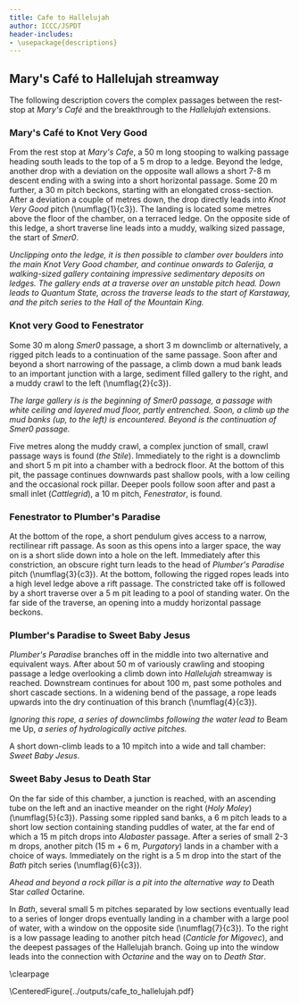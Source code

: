 ```yaml
---
title: Cafe to Hallelujah
author: ICCC/JSPDT
header-includes:
- \usepackage{descriptions}
---
```


## Mary's Café to Hallelujah streamway

The following description covers the complex passages between the rest-stop at _Mary's Café_ and the breakthrough to the _Hallelujah_  extensions.

### Mary's Café to Knot Very Good
From the rest stop at _Mary's Cafe_, a 50 m long stooping to walking passage heading south leads to the top of a 5 m drop to a ledge.
Beyond the ledge, another drop with a deviation on the opposite wall allows a short 7-8 m descent ending with a swing into a short horizontal passage.
Some 20 m further, a 30 m pitch beckons, starting with an elongated cross-section.
After a deviation a couple of metres down, the drop directly leads into _Knot Very Good_ pitch (\numflag{1}{c3}).
The landing is located some metres above the floor of the chamber, on a terraced ledge.
On the opposite side of this ledge, a short traverse line leads into a muddy, walking sized passage, the start of _Smer0_.

*Unclipping onto the ledge, it is then possible to clamber over boulders into the main Knot Very Good chamber, and continue onwards to Galerija, a walking-sized gallery containing impressive sedimentary deposits on ledges. The gallery ends at a traverse over an unstable pitch head. Down leads to Quantum State, across the traverse leads to the start of Karstaway, and the pitch series to the Hall of the Mountain King.*


### Knot very Good to Fenestrator

Some 30 m along _Smer0_ passage, a short 3 m downclimb or alternatively, a rigged pitch leads to a continuation of the same passage.
Soon after and beyond a short narrowing of the passage, a climb down a mud bank leads to an important junction with a large, sediment filled gallery to the right, and a muddy crawl to the left (\numflag{2}{c3}).


*The large gallery is is the beginning of Smer0 passage, a passage with white ceiling and layered mud floor, partly entrenched. Soon, a climb up the mud banks (up, to the left) is encountered. Beyond is the continuation of Smer0 passage.*


Five metres along the muddy crawl, a complex junction of small, crawl passage ways is found (_the Stile_). Immediately to the right is a downclimb and short 5 m pit into a chamber with a bedrock floor.
At the bottom of this pit, the passage continues downwards past shallow pools, with a low ceiling and the occasional rock pillar.
Deeper pools follow soon after and past a small inlet (_Cattlegrid_), a 10 m pitch, _Fenestrator_, is found.

### Fenestrator to Plumber's Paradise
At the bottom of the rope, a short pendulum gives access to a narrow, rectilinear rift passage.
As soon as this opens into a larger space, the way on is a short slide down into a hole on the left.
Immediately after this constriction, an obscure right turn leads to the head of _Plumber's Paradise_ pitch (\numflag{3}{c3}).
At the bottom, following the rigged ropes leads into a high level ledge above a rift passage.
The constricted take off is followed by a short traverse over a 5 m pit leading to a pool of standing water.
On the far side of the traverse, an opening into a muddy horizontal passage beckons.

### Plumber's Paradise to Sweet Baby Jesus

_Plumber's Paradise_ branches off in the middle into two alternative and equivalent ways.
After about 50 m of variously crawling and stooping passage a ledge overlooking a climb down into _Hallelujah_ streamway is reached.
Downstream continues for about 100 m, past some potholes and short cascade sections.
In a widening bend of the passage, a rope leads upwards into the dry continuation of this branch (\numflag{4}{c3}).

*Ignoring this rope, a series of downclimbs following the water lead to* Beam me Up, *a series of hydrologically active pitches.*

A short down-climb leads to a 10 mpitch into a wide and tall chamber: _Sweet Baby Jesus_.

### Sweet Baby Jesus to Death Star
On the far side of this chamber, a junction is reached, with an ascending tube on the left and an inactive meander on the right (_Holy Moley_) (\numflag{5}{c3}).
Passing some rippled sand banks, a 6 m pitch leads to a short low section containing standing puddles of water, at the far end of which a 15 m pitch drops into _Alabaster_ passage.
After a series of small 2-3 m drops, another pitch (15 m + 6 m, _Purgatory_) lands in a chamber with a choice of ways.
Immediately on the right is a 5 m drop into the start of the _Bath_ pitch series (\numflag{6}{c3}).

_Ahead and beyond a rock pillar is a pit into the alternative way to_ Death Star _called_ Octarine.

In _Bath_, several small 5 m pitches separated by low sections eventually lead to a series of longer drops eventually landing in a chamber with a large pool of water, with a window on the opposite side (\numflag{7}{c3}).
To the right is a low passage leading to another pitch head (_Canticle for Migovec_), and the deepest passages of the Hallelujah branch.
Going up into the window leads into the connection with _Octarine_ and the way on to _Death Star_.

\clearpage

\CenteredFigure{../outputs/cafe_to_hallelujah.pdf}
